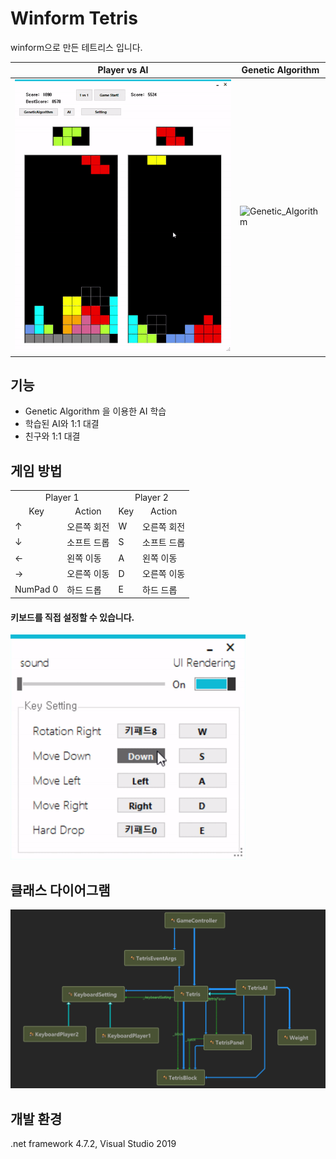# Winform Tetris
winform으로 만든 테트리스 입니다.

| Player vs AI | Genetic Algorithm |
| --- | --- |
| <img src="./Tetris/Img/Player_vs_AI.gif">  | ![Genetic_Algorithm](./Tetris/Img/Genetic_Algorithm.gif) |

## 기능
- Genetic Algorithm 을 이용한 AI 학습
- 학습된 AI와 1:1 대결
- 친구와 1:1 대결

## 게임 방법 
<table>
  <tr>
    <td colspan="2" align="center">Player 1</td>
    <td colspan="2" align="center">Player 2</td>
  </tr>
  <tr>
    <td align="center">Key</td>
    <td align="center">Action</td>
    <td align="center">Key</td>
    <td align="center">Action</td>
  </tr>
  <tr>
    <td>↑</td>
    <td>오른쪽 회전</td>
    <td>W</td>
    <td>오른쪽 회전</td>
  </tr>
  <tr>
    <td>↓</td>
    <td>소프트 드롭</td>
    <td>S</td>
    <td>소프트 드롭</td>
  </tr>
  <tr>
    <td>←</td>
    <td>왼쪽 이동</td>
    <td>A</td>
    <td>왼쪽 이동</td>
  </tr>
  <tr>
    <td>→</td>
    <td>오른쪽 이동</td>
    <td>D</td>
    <td>오른쪽 이동</td>
  </tr>
  <tr>
    <td>NumPad 0</td>
    <td>하드 드롭</td>
    <td>E</td>
    <td>하드 드롭</td>
  </tr>
</table>

#### 키보드를 직접 설정할 수 있습니다.

<img src="./Tetris/Img/keySetting_change.gif" height="360px">

## 클래스 다이어그램
![Class_Diagram](./Tetris/Img/Class_Diagram.png)

## 개발 환경
.net framework 4.7.2, Visual Studio 2019

